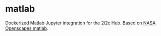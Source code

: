 # matlab
Dockerized Matlab Jupyter integration for the 2i2c Hub. Based on [NASA Openscapes matlab](https://github.com/NASA-Openscapes/matlab).

